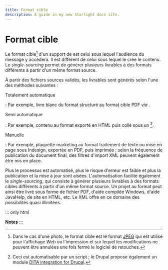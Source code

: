 ```yaml
---
title: Format cible
description: A guide in my new Starlight docs site.
---
```

# Format cible

Le format cible[^1] d\'un support de est celui sous lequel l\'audience
du message y accédera. Il est différent de celui sous lequel le crée le
contenu. Le *single-sourcing* permet de générer plusieurs livrables à
des formats différents à partir d\'un même format source.

À partir des fichiers sources validés, les livrables sont générés selon
l\'une des méthodes suivantes :

Totalement automatique

:   Par exemple, livre blanc du format structuré au format cible PDF
    *via* .

Semi automatique

:   Par exemple, contenu au format exporté en HTML puis collé sous un
    [^2].

Manuelle

:   Par exemple, plaquette marketing au format traitement de texte ou
    mise en page sous Indesign, exportée en PDF, puis imprimée ; selon
    la fréquence de publication du document final, des filtres d\'import
    XML peuvent également être mis en place.

Plus le processus est automatisé, plus le risque d\'erreur est faible et
plus la publication et la mise à jour sont aisées. L\'automatisation
facilite également le *single-sourcing*, qui consiste à générer
plusieurs livrables à des formats cibles différents à partir d\'un même
format source. Un projet au format peut ainsi être livré sous forme de
fichier PDF, d\'aide compilée Windows, d\'aide JavaHelp, de site en
HTML, etc. Le XML offre en ce domaine des possibilités quasi illimitées.

::: only
html

**Notes**
:::

[^1]: Dans le cas d\'une photo, le format cible est le format [JPEG]()
    qui est utilisé pour l\'affichage Web ou l\'impression et sur lequel
    les modifications ne peuvent être annulées une fois fermé le
    logiciel de retouches.

[^2]: Ceci est automatisable par un script ; le Drupal propose également
    un module [DITA integration for Drupal]().
